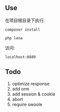 ## Use

在项目根目录下执行:
```
composer install

php lena
```

访问:
```
localhost:8889
```

## Todo
1. optimize response
2. add orm
3. add session & cookie
4. abort
5. require swoole